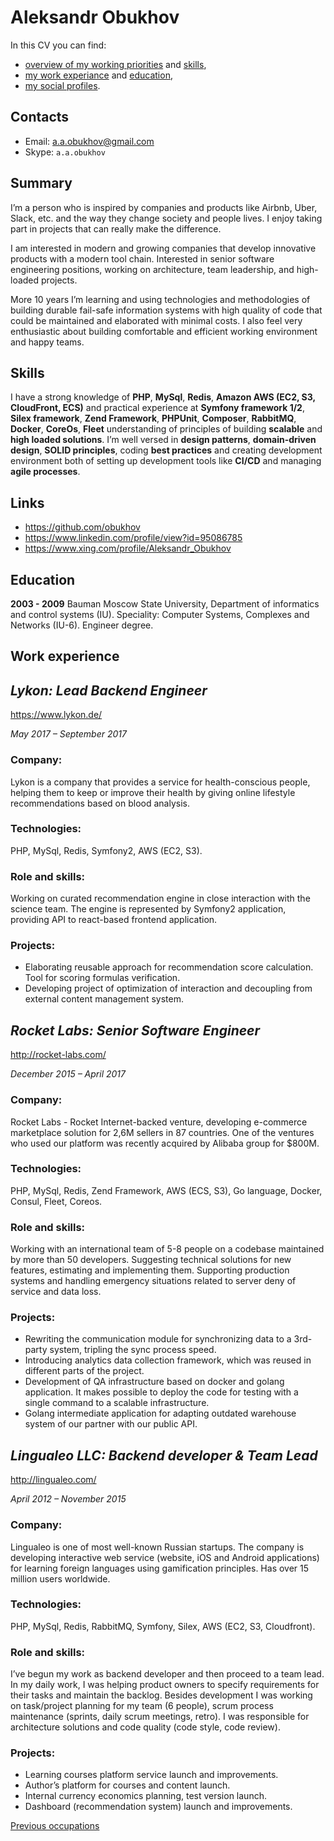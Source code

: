 Aleksandr Obukhov
=================
In this CV you can find:
- [overview of my working priorities](#summary) and [skills](#skills),
- [my work experiance](#work-experience) and [education](#education),
- [my social profiles](#links).

## Contacts
- Email: [a.a.obukhov@gmail.com](mailto:a.a.obukhov@gmail.com)
- Skype: `a.a.obukhov`

## Summary
I’m a person who is inspired by companies and products like  Airbnb, Uber, Slack, etc. and the way they change society and people lives. I enjoy taking part in projects that can really make the difference.

I am interested in modern and growing companies that develop innovative products with a modern tool chain. Interested in senior software engineering positions, working on architecture, team leadership, and high-loaded projects.

More 10 years I’m learning and using technologies and methodologies of building durable fail-safe information systems with high quality of code that could be maintained and elaborated with minimal costs. I also feel very enthusiastic about building comfortable and efficient working environment and happy teams.

## Skills
I have a strong knowledge of **PHP**, **MySql**, **Redis**, **Amazon AWS (EC2, S3, CloudFront, ECS)** and practical experience at **Symfony framework 1/2**, **Silex framework**, **Zend Framework**, **PHPUnit**, **Composer**, **RabbitMQ**, **Docker**, **CoreOs**, **Fleet** understanding of principles of building **scalable** and **high loaded solutions**. I’m well versed in **design patterns**, **domain-driven design**, **SOLID principles**, coding **best practices** and creating development environment both of setting up development tools like **CI/CD** and managing **agile processes**.

## Links
- https://github.com/obukhov
- https://www.linkedin.com/profile/view?id=95086785
- https://www.xing.com/profile/Aleksandr_Obukhov

## Education
**2003 - 2009** Bauman Moscow State University, Department of informatics and control systems (IU). Speciality: Computer Systems, Complexes and Networks (IU-6). Engineer degree.

## Work experience
## *Lykon: Lead Backend Engineer*
https://www.lykon.de/

*May 2017 – September 2017*

### Company:
Lykon is a company that provides a service for health-conscious people, helping them to keep or improve their health by giving online lifestyle recommendations based on blood analysis.

### Technologies:
PHP, MySql, Redis, Symfony2, AWS (EC2, S3).

### Role and skills:
Working on curated recommendation engine in close interaction with the science team. The engine is represented by Symfony2 application, providing API to react-based frontend application.

### Projects:
 - Elaborating reusable approach for recommendation score calculation. Tool for scoring formulas verification.
 - Developing project of optimization of interaction and decoupling from external content management system.

## *Rocket Labs: Senior Software Engineer*
http://rocket-labs.com/

*December 2015 – April 2017*

### Company:
Rocket Labs - Rocket Internet-backed venture, developing e-commerce marketplace solution for 2,6M sellers in 87 countries. One of the ventures who used our platform was recently acquired by Alibaba group for $800M.

### Technologies:
PHP, MySql, Redis, Zend Framework, AWS (ECS, S3), Go language, Docker, Consul, Fleet, Coreos.

### Role and skills:
Working with an international team of 5-8 people on a codebase maintained by more than 50 developers.
Suggesting technical solutions for new features, estimating and implementing them.
Supporting production systems and handling emergency situations related to server deny of service and data loss.

### Projects:
 - Rewriting the communication module for synchronizing data to a 3rd-party system, tripling the sync process speed.
 - Introducing analytics data collection framework, which was reused in different parts of the project.
 - Development of QA infrastructure based on docker and golang application. It makes possible to deploy the code for testing with a single command to a scalable infrastructure.
 - Golang intermediate application for adapting outdated warehouse system of our partner with our public API.

## *Lingualeo LLC: Backend developer & Team Lead*
http://lingualeo.com/

*April 2012  – November 2015*

### Company:
Lingualeo is one of most well-known Russian startups. The company is developing interactive web service (website, iOS and Android applications) for learning foreign languages using gamification principles. Has over 15 million users worldwide.

### Technologies:
PHP, MySql, Redis, RabbitMQ, Symfony, Silex, AWS (EC2, S3, Cloudfront).

### Role and skills:
I’ve begun my work as backend developer and then proceed to a team lead.
In my daily work, I was helping product owners to specify requirements for their tasks and maintain the backlog.
Besides development I was working on task/project planning for my team (6 people), scrum process maintenance (sprints, daily scrum meetings, retro).
I was responsible for architecture solutions and code quality (code style, code review).

### Projects:
 - Learning courses platform service launch and improvements.
 - Author’s platform for courses and content launch.
 - Internal currency economics planning, test version launch.
 - Dashboard (recommendation system) launch and improvements.

[Previous occupations](details/CV-more.md)
